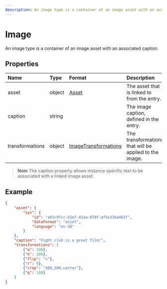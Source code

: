 ```yaml
---
description: An image type is a container of an image asset with an associated caption.
---
```

# Image

An image type is a container of an image asset with an associated caption.

## Properties

| Name            | Type   | Format                                                 | Description |
| :-------------- | :------| :----------------------------------------------------- | :---------- |
| asset           | object | [Asset](/model/link.md)                                | The asset that is linked to from the entry. |
| caption         | string |                                                        | The image caption, defined in the entry. |
| transformations | object | [ImageTransformations](/model/image-transformations.md)| The transformations that will be applied to the image. |

> **Note** The caption property allows instance specific text to be associated with a linked image asset.

## Example

```json
{
    "asset": {
        "sys": {
            "id": "a83c9fcc-51ef-41aa-878f-af5a33ba4b2f",
            "dataFormat": "asset",
            "language": "en-GB"
        }
    },
    "caption": "Fight club is a great film!",
    "transformations": [
        {"w": 100},
        {"h": 200},
        {"flip": "v"},
        {"r": 0},
        {"crop": "500,300,center"},
        {"q": 100}
    ]
}
```
